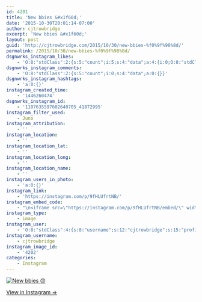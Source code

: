 ```yaml
---
id: 4201
title: 'New bbies &#x1f60d;'
date: '2015-10-30T20:01:14-07:00'
author: cjtrowbridge
excerpt: 'New bbies &#x1f60d;'
layout: post
guid: 'http://cjtrowbridge.com/2015/10/30/new-bbies-%f0%9f%98%8d/'
permalink: /2015/10/30/new-bbies-%f0%9f%98%8d/
dsgnwrks_instagram_likes:
    - 'O:8:"stdClass":2:{s:5:"count";i:5;s:4:"data";a:4:{i:0;O:8:"stdClass":4:{s:8:"username";s:9:"jimmieeee";s:15:"profile_picture";s:99:"https://scontent.cdninstagram.com/hphotos-xpa1/t51.2885-19/928850_1671367393084702_1336495124_a.jpg";s:2:"id";s:8:"28064856";s:9:"full_name";s:12:"Jimmie Erwin";}i:1;O:8:"stdClass":4:{s:8:"username";s:9:"aquamatey";s:15:"profile_picture";s:110:"https://scontent.cdninstagram.com/hphotos-xaf1/t51.2885-19/s150x150/11849835_1622027094743769_1401467600_a.jpg";s:2:"id";s:9:"178804699";s:9:"full_name";s:11:"Andrew Mote";}i:2;O:8:"stdClass":4:{s:8:"username";s:19:"christopher___garay";s:15:"profile_picture";s:100:"https://scontent.cdninstagram.com/hphotos-xat1/t51.2885-19/11078876_1569972113267538_546654529_a.jpg";s:2:"id";s:8:"48711966";s:9:"full_name";s:17:"Christopher Garay";}i:3;O:8:"stdClass":4:{s:8:"username";s:13:"nowolfyouknow";s:15:"profile_picture";s:110:"https://scontent.cdninstagram.com/hphotos-xaf1/t51.2885-19/s150x150/12135391_1668971056682916_1640930668_a.jpg";s:2:"id";s:7:"7870447";s:9:"full_name";s:13:"Tommy Brogard";}}}'
dsgnwrks_instagram_comments:
    - 'O:8:"stdClass":2:{s:5:"count";i:0;s:4:"data";a:0:{}}'
dsgnwrks_instagram_hashtags:
    - 'a:0:{}'
instagram_created_time:
    - '1446260474'
dsgnwrks_instagram_id:
    - '1107635597602640705_41872995'
instagram_filter_used:
    - Juno
instagram_attribution:
    - ''
instagram_location:
    - ''
instagram_location_lat:
    - ''
instagram_location_long:
    - ''
instagram_location_name:
    - ''
instagram_users_in_photo:
    - 'a:0:{}'
instagram_link:
    - 'https://instagram.com/p/9fHLUfrtNB/'
instagram_embed_code:
    - "\n<iframe src=\"https://instagram.com/p/9fHLUfrtNB/embed/\" width=\"612\" height=\"710\" frameborder=\"0\" scrolling=\"no\" allowtransparency=\"true\" class=\"insta-image-embed\"></iframe>\n"
instagram_type:
    - image
instagram_user:
    - 'O:8:"stdClass":4:{s:8:"username";s:12:"cjtrowbridge";s:15:"profile_picture";s:109:"https://scontent.cdninstagram.com/hphotos-xaf1/t51.2885-19/s150x150/12081186_1759494767611229_280555941_a.jpg";s:2:"id";s:8:"41872995";s:9:"full_name";s:13:"CJ Trowbridge";}'
instagram_username:
    - cjtrowbridge
instagram_image_id:
    - '4202'
categories:
    - Instagram
---
```


[![New bbies 😍](http://blog.cjtrowbridge.com/wp-content/uploads/2015/10/1446260474.jpg)](https://instagram.com/p/9fHLUfrtNB/)

[View in Instagram ⇒](https://instagram.com/p/9fHLUfrtNB/)